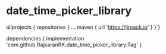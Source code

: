 # date_time_picker_library

allprojects { repositories { ... maven { url 'https://jitpack.io' } } }

dependencies { implementation
'com.github.RajkaranRK:date\_time\_picker\_library:Tag' }
